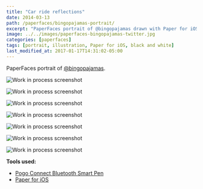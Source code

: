 ```yaml
---
title: "Car ride reflections"
date: 2014-03-13
path: /paperfaces/bingopajamas-portrait/
excerpt: "PaperFaces portrait of @bingopajamas drawn with Paper for iOS on an iPad."
image: ../../images/paperfaces-bingopajamas-twitter.jpg
categories: [paperfaces]
tags: [portrait, illustration, Paper for iOS, black and white]
last_modified_at: 2017-01-17T14:31:02-05:00
---
```


PaperFaces portrait of [@bingopajamas](https://twitter.com/bingopajamas).

![Work in process screenshot](../../images/paperfaces-bingopajamas-process-1-lg.jpg)

![Work in process screenshot](../../images/paperfaces-bingopajamas-process-2-lg.jpg)

![Work in process screenshot](../../images/paperfaces-bingopajamas-process-3-lg.jpg)

![Work in process screenshot](../../images/paperfaces-bingopajamas-process-4-lg.jpg)

![Work in process screenshot](../../images/paperfaces-bingopajamas-process-5-lg.jpg)

![Work in process screenshot](../../images/paperfaces-bingopajamas-process-6-lg.jpg)

![Work in process screenshot](../../images/paperfaces-bingopajamas-process-7-lg.jpg)

**Tools used:**

- [Pogo Connect Bluetooth Smart Pen](https://www.amazon.com/gp/product/B009K448L4/ref=as_li_ss_tl?ie=UTF8&camp=1789&creative=390957&creativeASIN=B009K448L4&linkCode=as2&tag=mademist-20)
- [Paper for iOS](https://paper.bywetransfer.com/)

